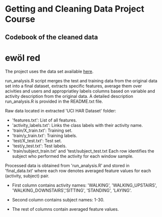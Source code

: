 # Getting and Cleaning Data Project Course

## Codebook of the cleaned data

**ewöl red**
============

The project uses the data set available [here](https://d396qusza40orc.cloudfront.net/getdata%2Fprojectfiles%2FUCI%20HAR%20Dataset.zip).

run_analysis.R script merges the test and training data from the original data set into a final dataset, extracts specific features, average them over acivities and users and appropriatley labels columns based on variable and activity description from the original data. A detailed description run_analysis.R is provided in the README.txt file.

Raw data located in extracted 'UCI HAR Dataset' folder:

- 'features.txt': List of all features.
- 'activity_labels.txt': Links the class labels with their activity name.
- 'train/X_train.txt': Training set.
- 'train/y_train.txt': Training labels.
- 'test/X_test.txt': Test set.
- 'test/y_test.txt': Test labels.
- 'train/subject_train.txt' and 'test/subject_test.txt Each row identifies the subject who performed the activity for each window sample.


Processed data is obtained from 'run_analysis.R' and stored in 'final_data.txt' where each row denotes averaged feature values for each (activity, subject) pair.

* First column contains activity names: 'WALKING', 'WALKING_UPSTAIRS', 'WALKING_DOWNSTAIRS','SITTING', 'STANDING', 'LAYING'.

* Second column contains subject names: 1-30.

* The rest of columns contain averaged feature values.

